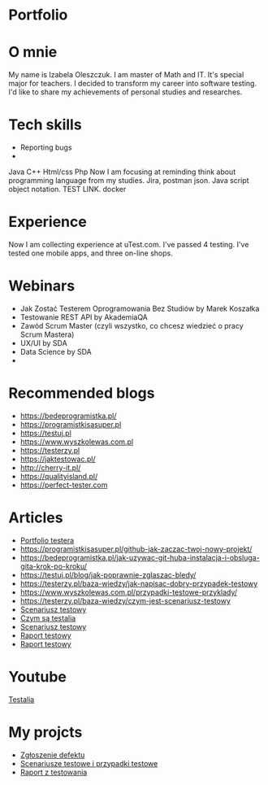 # Portfolio
# O mnie
My name is Izabela Oleszczuk. I am master of Math and IT. It's special major for teachers. I decided to transform my career into software testing. I'd like to share my achievements of personal studies and researches. 

# Tech skills
* Reporting bugs
* 
 Java
  C++
 Html/css
  Php
  Now I am focusing at reminding think about programming language from my studies. Jira, postman json. Java script object notation. TEST LINK. docker
  
  
# Experience
Now I am collecting experience at uTest.com. I've passed 4 testing. I've tested one mobile apps, and three on-line shops. 

# Webinars
* Jak Zostać Testerem Oprogramowania Bez Studiów by Marek Koszałka
* Testowanie REST API by AkademiaQA
* Zawód Scrum Master (czyli wszystko, co chcesz wiedzieć o pracy Scrum Mastera)
* UX/UI by SDA
* Data Science by SDA
* 
# Recommended blogs
* https://bedeprogramistka.pl/
* https://programistkisasuper.pl
* https://testuj.pl
* https://www.wyszkolewas.com.pl
* https://testerzy.pl
* https://jaktestowac.pl/
* http://cherry-it.pl/
* https://qualityisland.pl/
* https://perfect-tester.com

# Articles
* [Portfolio testera](https://remigiuszbednarczyk.pl/portfolio-testera)
* https://programistkisasuper.pl/github-jak-zaczac-twoj-nowy-projekt/
* https://bedeprogramistka.pl/jak-uzywac-git-huba-instalacja-i-obsluga-gita-krok-po-kroku/
* https://testuj.pl/blog/jak-poprawnie-zglaszac-bledy/
* https://testerzy.pl/baza-wiedzy/jak-napisac-dobry-przypadek-testowy
* https://www.wyszkolewas.com.pl/przypadki-testowe-przyklady/
* https://testerzy.pl/baza-wiedzy/czym-jest-scenariusz-testowy
* [Scenariusz testowy](https://www.wyszkolewas.com.pl/scenariusz-testowy-definicja-praktyka/)
* [Czym są testalia](https://testerzy.pl/slownik/testalia)
* [Scenariusz testowy](https://qualityisland.pl/jak-napisac-dobry-scenariusz-testow/)
* [Raport testowy](https://qualityisland.pl/raport-z-testow-must-have/)
* [Raport testowy](https://perfect-tester.com/jak-napisac-raport-z-testow/)

# Youtube 
[Testalia](https://www.youtube.com/watch?v=clhK2sn8bX8)

# My projcts
* [Zgłoszenie defektu](https://docs.google.com/document/d/1Y0B8aJonY4uVizhFOqouBRDK8EULPe4aMSZO5zvW2aU/edit?usp=sharing&fbclid=IwAR3MVEpk007gLPvHp9pH61zjpc706-Ynaf3lu92ZbotxaK88qUOm8oqLGGA)
* [Scenariusze testowe i przypadki testowe](https://docs.google.com/document/d/1fXGpMriEp381plsprpEvfQMl0hcmv69UbmS-rYpervE/edit?usp=sharing)
* [Raport z testowania](https://docs.google.com/document/d/1XyubGrQK_V3BuC-BgAvYJp8v4c41t8zeR25k4gf8hTQ/edit?usp=sharing)
  

